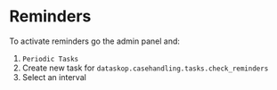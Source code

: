 # Reminders

To activate reminders go the admin panel and:

1. `Periodic Tasks`
2. Create new task for `dataskop.casehandling.tasks.check_reminders`
3. Select an interval
